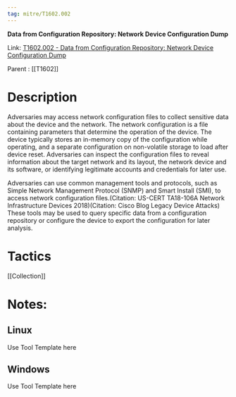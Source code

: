 ```yaml
---
tag: mitre/T1602.002
---
```


**Data from Configuration Repository: Network Device Configuration Dump**

Link: [T1602.002 - Data from Configuration Repository: Network Device Configuration Dump](https://attack.mitre.org/techniques/T1602/002)

Parent : [[T1602]]


# Description

Adversaries may access network configuration files to collect sensitive data about the device and the network. The network configuration is a file containing parameters that determine the operation of the device. The device typically stores an in-memory copy of the configuration while operating, and a separate configuration on non-volatile storage to load after device reset. Adversaries can inspect the configuration files to reveal information about the target network and its layout, the network device and its software, or identifying legitimate accounts and credentials for later use.

Adversaries can use common management tools and protocols, such as Simple Network Management Protocol (SNMP) and Smart Install (SMI), to access network configuration files.(Citation: US-CERT TA18-106A Network Infrastructure Devices 2018)(Citation: Cisco Blog Legacy Device Attacks) These tools may be used to query specific data from a configuration repository or configure the device to export the configuration for later analysis. 

# Tactics


[[Collection]]


# Notes:

## Linux

Use Tool Template here

## Windows

Use Tool Template here